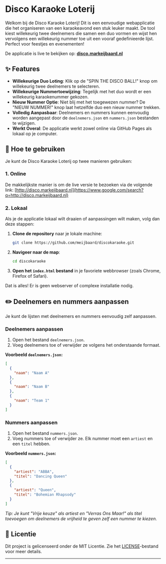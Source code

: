 # Disco Karaoke Loterij

Welkom bij de Disco Karaoke Loterij\! Dit is een eenvoudige webapplicatie die het organiseren van een karaokeavond een stuk leuker maakt. De tool kiest willekeurig twee deelnemers die samen een duo vormen en wijst hen vervolgens een willekeurig nummer toe uit een vooraf gedefinieerde lijst. Perfect voor feestjes en evenementen\!

De applicatie is live te bekijken op: **[disco.markeijbaard.nl](https://www.google.com/search?q=http://disco.markeijbaard.nl)**

## ✨ Features

  - **Willekeurige Duo Loting**: Klik op de "SPIN THE DISCO BALL\!" knop om willekeurig twee deelnemers te selecteren.
  - **Willekeurige Nummertoewijzing**: Tegelijk met het duo wordt er een willekeurig karaokenummer gekozen.
  - **Nieuw Nummer Optie**: Niet blij met het toegewezen nummer? De "NIEUW NUMMER\!" knop laat hetzelfde duo een nieuw nummer trekken.
  - **Volledig Aanpasbaar**: Deelnemers en nummers kunnen eenvoudig worden aangepast door de `deelnemers.json` en `nummers.json` bestanden te wijzigen.
  - **Werkt Overal**: De applicatie werkt zowel online via GitHub Pages als lokaal op je computer.

## 🚀 Hoe te gebruiken

Je kunt de Disco Karaoke Loterij op twee manieren gebruiken:

### 1\. Online

De makkelijkste manier is om de live versie te bezoeken via de volgende link:
[http://disco.markeijbaard.nl](https://www.google.com/search?q=http://disco.markeijbaard.nl)

### 2\. Lokaal

Als je de applicatie lokaal wilt draaien of aanpassingen wilt maken, volg dan deze stappen:

1.  **Clone de repository** naar je lokale machine:
    ```bash
    git clone https://github.com/meijbaard/discokaraoke.git
    ```
2.  **Navigeer naar de map**:
    ```bash
    cd discokaraoke
    ```
3.  **Open het `index.html` bestand** in je favoriete webbrowser (zoals Chrome, Firefox of Safari).

Dat is alles\! Er is geen webserver of complexe installatie nodig.

## ✏️ Deelnemers en nummers aanpassen

Je kunt de lijsten met deelnemers en nummers eenvoudig zelf aanpassen.

### Deelnemers aanpassen

1.  Open het bestand `deelnemers.json`.
2.  Voeg deelnemers toe of verwijder ze volgens het onderstaande formaat.

**Voorbeeld `deelnemers.json`:**

```json
[
  {
    "naam": "Naam A"
  },
  {
    "naam": "Naam B"
  },
  {
    "naam": "Team 1"
  }
]
```

### Nummers aanpassen

1.  Open het bestand `nummers.json`.
2.  Voeg nummers toe of verwijder ze. Elk nummer moet een `artiest` en een `titel` hebben.

**Voorbeeld `nummers.json`:**

```json
[
  {
    "artiest": "ABBA",
    "titel": "Dancing Queen"
  },
  {
    "artiest": "Queen",
    "titel": "Bohemian Rhapsody"
  }
]
```

*Tip: Je kunt "Vrije keuze" als artiest en "Verras Ons Maar\!" als titel toevoegen om deelnemers de vrijheid te geven zelf een nummer te kiezen.*

## 📄 Licentie

Dit project is gelicenseerd onder de MIT Licentie. Zie het [LICENSE](https://www.google.com/search?q=LICENSE)-bestand voor meer details.

-----
